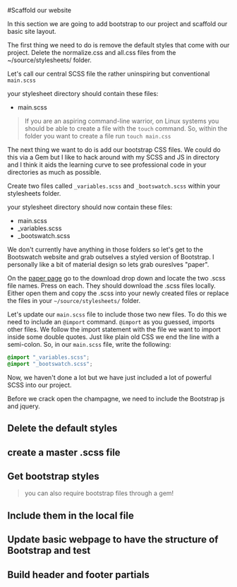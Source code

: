 #Scaffold our website

In this section we are going to add bootstrap to our project and scaffold our basic site layout.

The first thing we need to do is remove the default styles that come with our project. Delete the normalize.css and all.css files from the ~/source/stylesheets/ folder.

Let's call our central SCSS file the rather uninspiring but conventional ```main.scss```

your stylesheet directory should contain these files:

* main.scss

> If you are an aspiring command-line warrior, on Linux systems you should be able to create a file with the ```touch``` command. So, within the folder you want to create a file run ```touch main.css```

The next thing we want to do is add our bootstrap CSS files. We could do this via a Gem but I like to hack around with my SCSS and JS in directory and I think it aids the learning curve to see professional code in your directories as much as possible.

Create two files called ```_variables.scss``` and ```_bootswatch.scss``` within your stylesheets folder.

your stylesheet directory should now contain these files:

* main.scss
* _variables.scss
* _bootswatch.scss

We don't currently have anything in those folders so let's get to the Bootswatch website and grab outselves a styled version of Bootstrap. I personally like a bit of material design so lets grab oureslves "paper".

On the [paper page](http://bootswatch.com/paper/) go to the download drop down and locate the two .scss file names. Press on each. They should download the .scss files locally. Either open them and copy the .scss into your newly created files or replace the files in your ```~/source/stylesheets/``` folder.

Let's update our ```main.scss``` file to include those two new files. To do this we need to include an ```@import``` command. 
```@import``` as you guessed, imports other files. We follow the import statement with the file we want to import inside some double quotes. Just like plain old CSS we end the line with a semi-colon. So, in our ```main.scss``` file, write the following:

```scss
@import "_variables.scss";
@import "_bootswatch.scss";
```

Now, we haven't done a lot but we have just included a lot of powerful SCSS into our project.

Before we crack open the champagne, we need to include the Bootstrap js and jquery.

## Delete the default styles

## create a master .scss file

## Get bootstrap styles

> you can also require bootstrap files through a gem!

## Include them in the local file

## Update basic webpage to have the structure of Bootstrap and test

## Build header and footer partials
